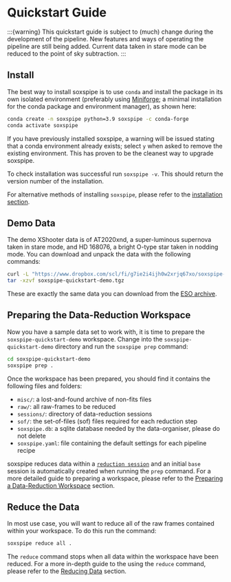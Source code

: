 # Quickstart Guide

:::{warning}
This quickstart guide is subject to (much) change during the development of the pipeline. New features and ways of operating the pipeline are still being added. Current data taken in stare mode can be reduced to the point of sky subtraction. 
:::

## Install

The best way to install soxspipe is to use `conda` and install the package in its own isolated environment (preferably using [Miniforge](https://github.com/conda-forge/miniforge); a minimal installation for the conda package and environment manager), as shown here:

``` bash
conda create -n soxspipe python=3.9 soxspipe -c conda-forge
conda activate soxspipe
```

If you have previously installed soxspipe, a warning will be issued stating that a conda environment already exists; select `y` when asked to remove the existing environment. This has proven to be the cleanest way to upgrade soxspipe.

To check installation was successful run `soxspipe -v`. This should return the version number of the installation.

For alternative methods of installing `soxspipe`, please refer to the [installation section](installation.md).

## Demo Data

The demo XShooter data is of AT2020xnd, a super-luminous supernova taken in stare mode, and HD 168076, a bright O-type star taken in nodding mode. You can download and unpack the data with the following commands:

```bash
curl -L "https://www.dropbox.com/scl/fi/g7ie2i4ijh0w2xrjq67xo/soxspipe-quickstart-demo-lite.tgz?rlkey=eow6ujhyyo1drmzv2yt2qpo8i&dl=1" > soxspipe-quickstart-demo.tgz
tar -xzvf soxspipe-quickstart-demo.tgz
```

These are exactly the same data you can download from the [ESO archive](http://archive.eso.org/eso/eso_archive_main.html).

## Preparing the Data-Reduction Workspace

Now you have a sample data set to work with, it is time to prepare the `soxspipe-quickstart-demo` workspace. Change into the `soxspipe-quickstart-demo` directory and run the `soxspipe prep` command:

```bash
cd soxspipe-quickstart-demo
soxspipe prep .
```

Once the workspace has been prepared, you should find it contains the following files and folders:

- `misc/`: a lost-and-found archive of non-fits files
- `raw/`: all raw-frames to be reduced
- `sessions/`: directory of data-reduction sessions
- `sof/`: the set-of-files (sof) files required for each reduction step
- `soxspipe.db`: a sqlite database needed by the data-organiser, please do not delete
- `soxspipe.yaml`: file containing the default settings for each pipeline recipe

soxspipe reduces data within a [`reduction session`](./sessions.md) and an initial `base` session is automatically created when running the `prep` command. For a more detailed guide to preparing a workspace, please refer to the [Preparing a Data-Reduction Workspace](preparing_a_workspace.md) section.

## Reduce the Data

In most use case, you will want to reduce all of the raw frames contained within your workspace. To do this run the command:

```bash
soxspipe reduce all .
```

The `reduce` command stops when all data within the workspace have been reduced. For a more in-depth guide to the using the `reduce` command, please refer to the [Reducing Data](reductions/index.md) section.
